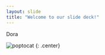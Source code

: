 ```yaml
---
layout: slide
title: "Welcome to our slide deck!"
---
```


Dora

![poptocat](https://octodex.github.com/images/poptocat.png)
{: .center}
